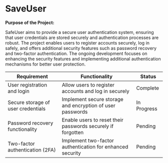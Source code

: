 # SaveUser

**Purpose of the Project:**

SafeUser aims to provide a secure user authentication system, ensuring that user credentials are stored securely and authentication processes are robust. The project enables users to register accounts securely, log in safely, and offers additional security features such as password recovery and two-factor authentication. The ongoing development focuses on enhancing the security features and implementing additional authentication mechanisms for better user protection.


| Requirement                                      | Functionality                                                      | Status          |
|--------------------------------------------------|--------------------------------------------------------------------|-----------------|
| User registration and login                      | Allow users to register accounts and log in securely                | Complete        |
| Secure storage of user credentials               | Implement secure storage and encryption of user passwords           | In Progress     |
| Password recovery functionality                  | Enable users to reset their passwords securely if forgotten         | Pending         |
| Two-factor authentication (2FA)                  | Implement two-factor authentication for enhanced security           | Pending         |

